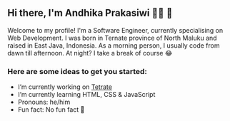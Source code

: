 ## Hi there, I'm Andhika Prakasiwi 👨‍💻 👋

Welcome to my profile! I'm a Software Engineer, currently specialising on Web Development. I was born in Ternate province of North Maluku and raised in East Java, Indonesia. As a morning person, I usually code from dawn till afternoon. At night? I take a break of course 😂

### Here are some ideas to get you started:

- I’m currently working on [Tetrate](https://www.tetrate.io/)
- I’m currently learning HTML, CSS & JavaScript
- Pronouns: he/him
- Fun fact: No fun fact 🤫
